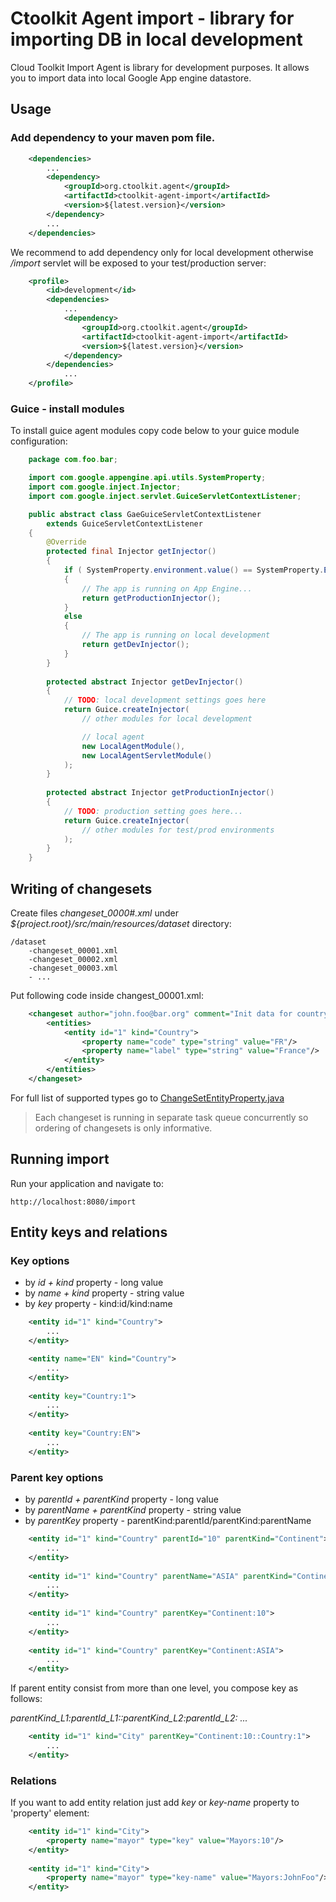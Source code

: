 # Ctoolkit Agent import - library for importing DB in local development
Cloud Toolkit Import Agent is library for development purposes. It allows you to import data into local Google App engine datastore.

## Usage
### Add dependency to your maven pom file. 
```xml
    <dependencies>
        ...
        <dependency>
            <groupId>org.ctoolkit.agent</groupId>
            <artifactId>ctoolkit-agent-import</artifactId>
            <version>${latest.version}</version>
        </dependency>
        ...
    </dependencies>
```
    
We recommend to add dependency only for local development otherwise _/import_ servlet will be exposed to your test/production server:

```xml
    <profile>
        <id>development</id>
        <dependencies>
            ...
            <dependency>
                <groupId>org.ctoolkit.agent</groupId>
                <artifactId>ctoolkit-agent-import</artifactId>
                <version>${latest.version}</version>
            </dependency>
        </dependencies>
            ...
    </profile>
```
     
### Guice - install modules
To install guice agent modules copy code below to your guice module configuration:
```java
    package com.foo.bar;

    import com.google.appengine.api.utils.SystemProperty;
    import com.google.inject.Injector;
    import com.google.inject.servlet.GuiceServletContextListener;

    public abstract class GaeGuiceServletContextListener
        extends GuiceServletContextListener
    {
        @Override
        protected final Injector getInjector()
        {
            if ( SystemProperty.environment.value() == SystemProperty.Environment.Value.Production )
            {
                // The app is running on App Engine...
                return getProductionInjector();
            }
            else
            {
                // The app is running on local development
                return getDevInjector();
            }
        }
    
        protected abstract Injector getDevInjector()
        {
            // TODO: local development settings goes here
            return Guice.createInjector(
                // other modules for local development

                // local agent
                new LocalAgentModule(),
                new LocalAgentServletModule()
            );
        }
    
        protected abstract Injector getProductionInjector()
        {
            // TODO: production setting goes here...
            return Guice.createInjector(
                // other modules for test/prod environments
            );
        }
    }
```
        
## Writing of changesets
Create files _changeset_0000#.xml_ under _${project.root}/src/main/resources/dataset_ directory:
    
    /dataset
        -changeset_00001.xml
        -changeset_00002.xml
        -changeset_00003.xml
        - ...

Put following code inside changest_00001.xml:

```xml
    <changeset author="john.foo@bar.org" comment="Init data for country">
        <entities>
            <entity id="1" kind="Country">
                <property name="code" type="string" value="FR"/>
                <property name="label" type="string" value="France"/>
            </entity>
        </entities>
    </changeset>
```
For full list of supported types go to [ChangeSetEntityProperty.java](https://github.com/turnonline/ctoolkit-agent-import/blob/master/src/main/java/org/ctoolkit/agent/resource/ChangeSetEntityProperty.java)

> Each changeset is running in separate task queue concurrently so ordering of changesets is only informative.

## Running import
Run your application and navigate to:

    http://localhost:8080/import

## Entity keys and relations
### Key options
- by _id + kind_ property - long value
- by _name + kind_ property - string value
- by _key_ property - kind:id/kind:name

```xml
    <entity id="1" kind="Country">
        ...
    </entity>

    <entity name="EN" kind="Country">
        ...
    </entity>
    
    <entity key="Country:1">
        ...
    </entity>
    
    <entity key="Country:EN">
        ...
    </entity>
```
    
### Parent key options
- by _parentId + parentKind_ property - long value
- by _parentName + parentKind_ property - string value
- by _parentKey_ property - parentKind:parentId/parentKind:parentName

```xml
    <entity id="1" kind="Country" parentId="10" parentKind="Continent">
        ...
    </entity>
        
    <entity id="1" kind="Country" parentName="ASIA" parentKind="Continent">
        ...
    </entity>  
    
    <entity id="1" kind="Country" parentKey="Continent:10">
        ...
    </entity>
        
    <entity id="1" kind="Country" parentKey="Continent:ASIA">
        ...
    </entity>    
```

If parent entity consist from more than one level, you compose key as follows:

_parentKind_L1:parentId_L1::parentKind_L2:parentId_L2: ..._

```xml
    <entity id="1" kind="City" parentKey="Continent:10::Country:1">
        ...
    </entity>
```

### Relations
If you want to add entity relation just add _key_ or _key-name_ property to 'property' element:

```xml
    <entity id="1" kind="City">
        <property name="mayor" type="key" value="Mayors:10"/>      
    </entity>
    
    <entity id="1" kind="City">
        <property name="mayor" type="key-name" value="Mayors:JohnFoo"/>      
    </entity>
``` 